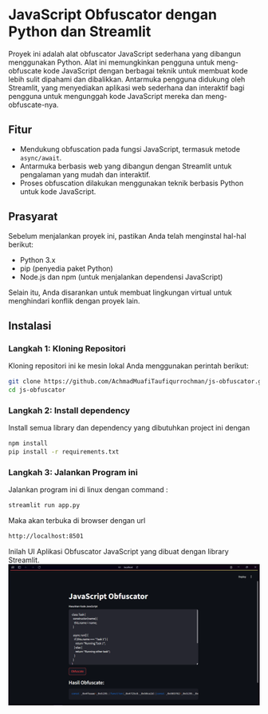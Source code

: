 # JavaScript Obfuscator dengan Python dan Streamlit

Proyek ini adalah alat obfuscator JavaScript sederhana yang dibangun menggunakan Python. Alat ini memungkinkan pengguna untuk meng-obfuscate kode JavaScript dengan berbagai teknik untuk membuat kode lebih sulit dipahami dan dibalikkan. Antarmuka pengguna didukung oleh Streamlit, yang menyediakan aplikasi web sederhana dan interaktif bagi pengguna untuk mengunggah kode JavaScript mereka dan meng-obfuscate-nya.

## Fitur
- Mendukung obfuscation pada fungsi JavaScript, termasuk metode `async/await`.
- Antarmuka berbasis web yang dibangun dengan Streamlit untuk pengalaman yang mudah dan interaktif.
- Proses obfuscation dilakukan menggunakan teknik berbasis Python untuk kode JavaScript.

## Prasyarat

Sebelum menjalankan proyek ini, pastikan Anda telah menginstal hal-hal berikut:

- Python 3.x
- pip (penyedia paket Python)
- Node.js dan npm (untuk menjalankan dependensi JavaScript)

Selain itu, Anda disarankan untuk membuat lingkungan virtual untuk menghindari konflik dengan proyek lain.

## Instalasi

### Langkah 1: Kloning Repositori

Kloning repositori ini ke mesin lokal Anda menggunakan perintah berikut:

```bash
git clone https://github.com/AchmadMuafiTaufiqurrochman/js-obfuscator.git
cd js-obfuscator
```

### Langkah 2: Install dependency 

Install semua library dan dependency yang dibutuhkan project ini dengan
```bash
npm install
pip install -r requirements.txt
```
### Langkah 3: Jalankan Program ini

Jalankan program ini di linux dengan command :

```bash
streamlit run app.py
```
Maka akan terbuka di browser dengan url 

```bash 
http://localhost:8501
```
Inilah UI Aplikasi Obfuscator JavaScript yang dibuat dengan library Streamlit.
![alt text](image.png)
